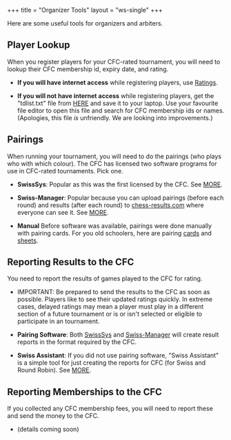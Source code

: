 +++
title = "Organizer Tools"
layout = "ws-single"
+++

Here are some useful tools for organizers and arbiters.

## Player Lookup
When you register players for your CFC-rated tournament,
you will need to lookup their CFC membership id, expiry date, and rating.

* **If you will have internet access** while registering players,
  use [Ratings](/en/ratings/).

* **If you will not have internet access** while registering players,
  get the "tdlist.txt" file from
  [HERE](https://storage.googleapis.com/cfc-public/data/tdlist.txt)
  and save it to your laptop.
  Use your favourite file editor to open this file and search for
  CFC membership ids or names.
  (Apologies, this file _is_ unfriendly. We are looking into improvements.)

## Pairings
When running your tournament, you will need to do the pairings
(who plays who with which colour).  The CFC has licensed two
software programs for use in CFC-rated tournaments.  Pick one.

* **SwissSys**: Popular as this was the first licensed by the CFC.
  See [MORE](/en/organizers/tools/swiss-sys).

* **Swiss-Manager**: Popular because you can upload pairings (before each round) and
  results (after each round) to [chess-results.com](http://chess-results.com/)
  where everyone can see it.
  See [MORE](/en/organizers/tools/swiss-manager).

* **Manual**
  Before software was available, pairings were done manually with pairing cards.
  For you old schoolers, here are pairing
  [cards](https://storage.googleapis.com/cfc-public/files/pairing-cards.pdf) and
  [sheets](https://storage.googleapis.com/cfc-public/files/pairing-sheet.pdf).

## Reporting Results to the CFC
You need to report the results of games played to the CFC for rating.

* IMPORTANT: Be prepared to send the results to the CFC as soon as possible.
  Players like to see their updated ratings quickly. In extreme cases, delayed
  ratings may mean a player must play in a different section of a future tournament
  or is or isn't selected or eligible to participate in an tournament. 

* **Pairing Software**:
  Both [SwissSys](/en/organizers/tools/swiss-sys/) and
  [Swiss-Manager](/en/organizers/tools/swiss-manager/) will create 
  result reports in the format required by the CFC.

* **Swiss Assistant**:
  If you did not use pairing software, "Swiss Assistant" is a simple tool
  for just creating the reports for CFC (for Swiss and Round Robin).
  See [MORE](/en/organizers/tools/swiss-assistant).

## Reporting Memberships to the CFC
If you collected any CFC membership fees, you will need to report these
and send the money to the CFC.

* (details coming soon) 
